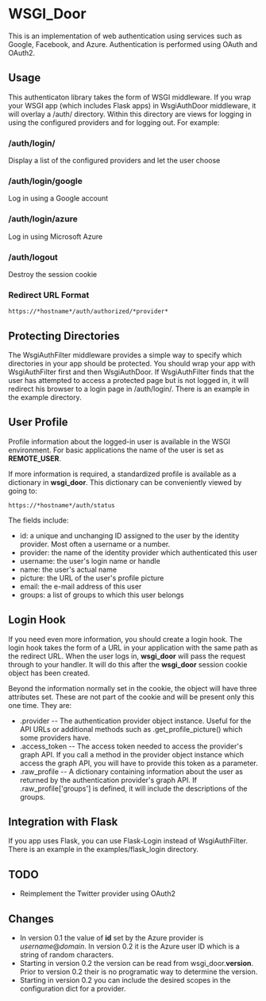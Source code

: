 # WSGI\_Door

This is an implementation of web authentication using services such as
Google, Facebook, and Azure. Authentication is performed using OAuth
and OAuth2.

## Usage

This authenticaton library takes the form of WSGI middleware. If you wrap your
WSGI app (which includes Flask apps) in WsgiAuthDoor middleware, it will
overlay a /auth/ directory. Within this directory are views for logging in
using the configured providers and for logging out. For example:

### /auth/login/

Display a list of the configured providers and let the user choose

### /auth/login/google

Log in using a Google account

### /auth/login/azure

Log in using Microsoft Azure

### /auth/logout

Destroy the session cookie

### Redirect URL Format

    https://*hostname*/auth/authorized/*provider*

## Protecting Directories

The WsgiAuthFilter middleware provides a simple way to specify which
directories in your app should be protected. You should wrap your app with
WsgiAuthFilter first and then WsgiAuthDoor. If WsgiAuthFilter finds that the
user has attempted to access a protected page but is not logged in, it will
redirect his browser to a login page in /auth/login/. There is an example
in the example directory.

## User Profile

Profile information about the logged-in user is available in the WSGI environment.
For basic applications the name of the user is set as **REMOTE\_USER**.

If more information is required, a standardized profile is available as a
dictionary in **wsgi\_door**. This dictionary can be conveniently viewed
by going to:

	https://*hostname*/auth/status

The fields include:

* id: a unique and unchanging ID assigned to the user by the identity provider. Most often a username or a number.
* provider: the name of the identity provider which authenticated this user
* username: the user's login name or handle
* name: the user's actual name
* picture: the URL of the user's profile picture
* email: the e-mail address of this user
* groups: a list of groups to which this user belongs

## Login Hook

If you need even more information, you should create a login hook. The login
hook takes the form of a URL in your application with the same path as the
redirect URL. When the user logs in, **wsgi\_door** will pass the request
through to your handler. It will do this after the **wsgi\_door** session
cookie object has been created.

Beyond the information normally set in the cookie, the object will have three
attributes set. These are not part of the cookie and will be present only
this one time. They are:

* .provider -- The authentication provider object instance. Useful for the
API URLs or additional methods such as .get\_profile\_picture() which
some providers have.
* .access\_token -- The access token needed to access the provider's graph API.
If you call a method in the provider object instance which access the graph API,
you will have to provide this token as a parameter.
* .raw\_profile -- A dictionary containing information about the user as returned by
the authentication provider's graph API. If .raw\_profile['groups'] is defined,
it will include the descriptions of the groups.

## Integration with Flask

If you app uses Flask, you can use Flask-Login instead of WsgiAuthFilter.
There is an example in the examples/flask\_login directory.

## TODO

* Reimplement the Twitter provider using OAuth2

## Changes

* In version 0.1 the value of **id** set by the Azure provider is *username*@*domain*.
  In version 0.2 it is the Azure user ID which is a string of random characters.
* Starting in version 0.2 the version can be read from wsgi\_door.__version__.
  Prior to version 0.2 their is no programatic way to determine the version.
* Starting in version 0.2 you can include the desired scopes in the configuration
  dict for a provider.


